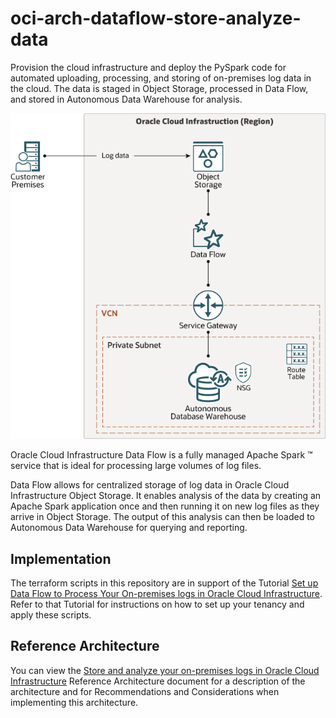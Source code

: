 # oci-arch-dataflow-store-analyze-data

Provision the cloud infrastructure and deploy the PySpark code for automated uploading, processing, and storing of on-premises log data in the cloud. The data is staged in Object Storage, processed in Data Flow, and stored in Autonomous Data Warehouse for analysis.

![System Architecture](./images/architecture-analyze-logs.png "System Architecture")

Oracle Cloud Infrastructure Data Flow is a fully managed Apache Spark ™ service that is ideal for processing large volumes of log files.

Data Flow allows for centralized storage of log data in Oracle Cloud Infrastructure Object Storage. It enables analysis of the data by creating an Apache Spark application once and then running it on new log files as they arrive in Object Storage. The output of this analysis can then be loaded to Autonomous Data Warehouse for querying and reporting.

## Implementation

The terraform scripts in this repository are in support of the Tutorial [Set up Data Flow to Process Your On-premises logs in Oracle Cloud Infrastructure][]. Refer to that Tutorial for instructions on how to set up your tenancy and apply these scripts.

## Reference Architecture

You can view the [Store and analyze your on-premises logs in Oracle Cloud Infrastructure][] Reference Architecture document for a description of the architecture and for Recommendations and Considerations when implementing this architecture.

[Store and analyze your on-premises logs in Oracle Cloud Infrastructure]: https://docs.oracle.com/en/solutions/analyze-logs/index.html
    "Store and analyze your on-premises logs in Oracle Cloud Infrastructure"
[Set up Data Flow to Process Your On-premises logs in Oracle Cloud Infrastructure]: https://docs.oracle.com/en/learn/data-flow-analyze-logs/index.html
    "Set up Data Flow to Process Your On-premises logs in Oracle Cloud Infrastructure"
